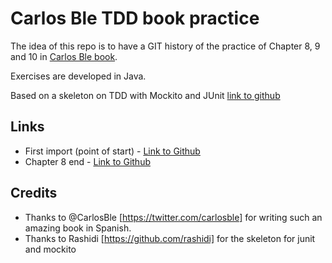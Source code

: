 Carlos Ble TDD book practice
=============================

The idea of this repo is to have a GIT history of the practice of Chapter 8, 9 and 10 in [Carlos Ble book](http://www.carlosble.com/libro-tdd/?lang=es&from=jmarti-theinit@github).
 
Exercises are developed in Java.

Based on a skeleton on TDD with Mockito and JUnit [link to github](https://github.com/rashidi/junit-mockito)

## Links

 * First import (point of start) - [Link to Github](https://github.com/jmarti-theinit/carlosble-tdd-book-practice/tree/20a2ade379844c959329a392e182d77f6f5204d3) 
 * Chapter 8 end - [Link to Github](https://github.com/jmarti-theinit/carlosble-tdd-book-practice/tree/0.8)
  
 
## Credits

* Thanks to @CarlosBle [https://twitter.com/carlosble] for writing such an amazing book in Spanish.
* Thanks to Rashidi [https://github.com/rashidi] for the skeleton for junit and mockito
